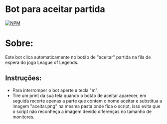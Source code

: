 # Bot para aceitar partida 

[![NPM](https://img.shields.io/npm/l/react)](https://github.com/AlissonAnjosGit/Python-Bot-LoL-Aceitar/blob/main/LICENSE)

# Sobre:
Este bot clica automaticamente no botão de "aceitar" partida na fila de espera do jogo League of Legends.

## Instruções:
- Para interromper o bot aperte a tecla "m".
- Tire um print da sua tela quando o botão de aceitar aparecer, em seguida recorte apenas a parte que contem o nome aceitar e substitua a imagem "aceitar.png" na mesma pasta onde fica o script, isso evita que o script não reconheça a imagem devido diferenças no tamanho de monitores. 

